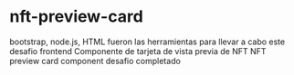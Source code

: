 # nft-preview-card
bootstrap, node.js, HTML fueron las herramientas para llevar a cabo este desafio frontend 
Componente de tarjeta de vista previa de NFT 
NFT preview card component
desafio completado
